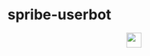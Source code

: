 # spribe-userbot
<div align="center">
  <img src="https://img.icons8.com/ios-filled/256/source-code.png" width="30" height="30"/>
</div>
